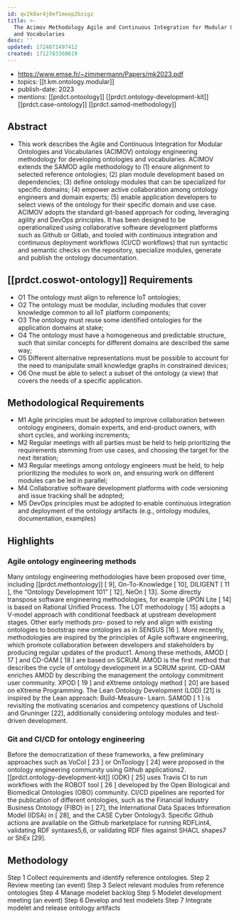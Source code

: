 ```yaml
---
id: qv2k0ar4j0ef1meop2bzigz
title: >-
  The Acimov Methodology Agile and Continuous Integration for Modular Ontologies
  and Vocabularies
desc: ''
updated: 1724871497412
created: 1712783360619
---
```


- https://www.emse.fr/~zimmermann/Papers/mk2023.pdf
- topics: [[t.km.ontology.modular]]
- publish-date: 2023
- mentions: [[prdct.ontoology]] [[prdct.ontology-development-kit]] [[prdct.case-ontology]] [[prdct.samod-methodology]]

## Abstract

- This work describes the Agile and Continuous Integration for Modular Ontologies and Vocabularies (ACIMOV) ontology engineering methodology for developing ontologies and vocabularies. ACIMOV extends the SAMOD agile methodology to (1) ensure alignment to selected reference ontologies; (2) plan module development based on dependencies; (3) define ontology modules that can be specialized for specific domains; (4) empower active collaboration among ontology engineers and domain experts; (5) enable application developers to select views of the ontology for their specific domain and use case. ACIMOV adopts the standard git-based approach for coding, leveraging agility and DevOps principles. It has been designed to be operationalized using collaborative software development platforms such as Github or Gitlab, and tooled with continuous integration and continuous deployment workflows (CI/CD workflows) that run syntactic and semantic checks on the repository, specialize modules, generate and publish the ontology documentation.


## [[prdct.coswot-ontology]] Requirements

- O1 The ontology must align to reference IoT ontologies;
- O2 The ontology must be modular, including modules that cover knowledge common to all IoT platform components;
- O3 The ontology must reuse some identified ontologies for the application domains at stake;
- O4 The ontology must have a homogeneous and predictable structure, such that similar concepts for different domains are described the same way;
- O5 Different alternative representations must be possible to account for the need to manipulate small knowledge graphs in constrained devices;
- O6 One must be able to select a subset of the ontology (a view) that covers the needs of a specific application.

## Methodological Requirements

- M1 Agile principles must be adopted to improve collaboration between ontology engineers, domain experts, and end-product owners, with short cycles, and working increments;
- M2 Regular meetings with all parties must be held to help prioritizing the requirements stemming from use cases, and choosing the target for the next iteration;
- M3 Regular meetings among ontology engineers must be held, to help prioritizing the modules to work on, and ensuring work on different modules can be led in parallel;
- M4 Collaborative software development platforms with code versioning and issue tracking shall be adopted;
- M5 DevOps principles must be adopted to enable continuous integration and deployment of the ontology artifacts (e.g., ontology modules, documentation, examples)
 
## Highlights

### Agile ontology engineering methods

Many ontology engineering methodologies have been proposed over time, including [[prdct.methontology]] [ 9], On-To-Knowledge [ 10], DILIGENT [ 11 ], the “Ontology Development 101” [ 12], NeOn [ 13]. Some directly transpose software engineering methodologies, for example UPON Lite [ 14] is based on Rational Unified Process. The LOT methodology [ 15] adopts a V-model approach with conditional feedback at upstream development stages. Other early methods pro- posed to rely and align with existing ontologies to bootstrap new ontologies as in SENSUS [16 ]. More recently, methodologies are inspired by the principles of Agile software engineering, which promote collaboration between developers and stakeholders by producing regular updates of the product1. Among these methods, AMOD [ 17 ] and CD-OAM [ 18 ] are based on SCRUM. AMOD is the first method that describes the cycle of ontology development in a SCRUM sprint. CD-OAM enriches AMOD by describing the management the ontology commitment user community. XPOD [ 19 ] and eXtreme ontology method [ 20] are based on eXtreme Programming. The Lean Ontology Development (LOD) [21] is inspired by the Lean approach: Build-Measure- Learn. SAMOD [ 1 ] is revisiting the motivating scenarios and competency questions of Uschold and Gruninger [22], additionally considering ontology modules and test-driven development.

### Git and CI/CD for ontology engineering

Before the democratization of these frameworks, a few preliminary approaches such as VoCol [ 23 ] or OnToology [ 24] were proposed in the ontology engineering community using Github applications2. [[prdct.ontology-development-kit]] (ODK) [ 25] uses Travis CI to run workflows with the ROBOT tool [ 26 ] developed by the Open Biological and Biomedical Ontologies (OBO) community. CI/CD pipelines are reported for the publication of different ontologies, such as the Financial Industry Business Ontology (FIBO) in [ 27], the International Data Spaces Information Model (IDSA) in [ 28], and the CASE Cyber Ontology3. Specific Github actions are available on the Github marketplace for running RDFLint4, validating RDF syntaxes5,6, or validating RDF files against SHACL shapes7 or ShEx [29].

## Methodology

Step 1 Collect requirements and identify reference ontologies.
Step 2 Review meeting (an event)
Step 3 Select relevant modules from reference ontologies
Step 4 Manage modelet backlog
Step 5 Modelet development meeting (an event)
Step 6 Develop and test modelets
Step 7 Integrate modelet and release ontology artifacts


